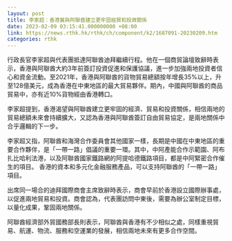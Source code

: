 ```yaml
---
layout: post
title: 李家超：香港冀與阿聯酋建立更牢固經貿和投資關係
date: 2023-02-09 03:15:41.000000000 +08:00
link: https://news.rthk.hk/rthk/ch/component/k2/1687091-20230209.htm
categories: rthk
---
```


行政長官李家超與代表團抵達阿聯酋迪拜繼續行程。他在一個商貿論壇致辭時表示，香港與阿聯酋大約3年前簽訂投資促進和保護協議，進一步加強兩地投資者信心和資金流動。至2021年，香港與阿聯酋的貨物貿易總額按年增長35%以上，升至128億美元，成為香港在中東地區的最大貿易夥伴。期內，中國與阿聯酋的商品貿易中，亦有近10%貨物經由香港轉口。

李家超提到，香港渴望與阿聯酋建立更牢固的經濟、貿易和投資關係，相信兩地的貿易總額未來會持續擴大，又認為香港與阿聯酋簽訂自由貿易協定，是兩地關係中合乎邏輯的下一步。 

李家超又指，阿聯酋和海灣合作委員會其他國家一樣，長期是中國在中東地區的重要合作夥伴，是「一帶一路」倡議的重要一環。其中，中阿產能合作示範園、阿布扎比哈利法港，以及阿聯酋國家鐵路網的阿提哈德鐵路項目，都是中阿緊密合作催生的項目。 香港的資本和多元化金融服務產品，可以支持阿聯酋的「一帶一路」項目。

出席同一場合的迪拜國際商會主席致辭時表示，商會早前於香港設立國際辦事處，以促進兩地貿易和投資。商會認為，代表團訪問中東後，需要為辦公室制定目標，以量化成果，鞏固兩地關係。

阿聯酋經濟部外貿國務部長則表示，阿聯酋與香港有不少相似之處，同樣重視貿易、航運、物流、服務和空運業的發展，相信兩地未來有更多合作空間。
